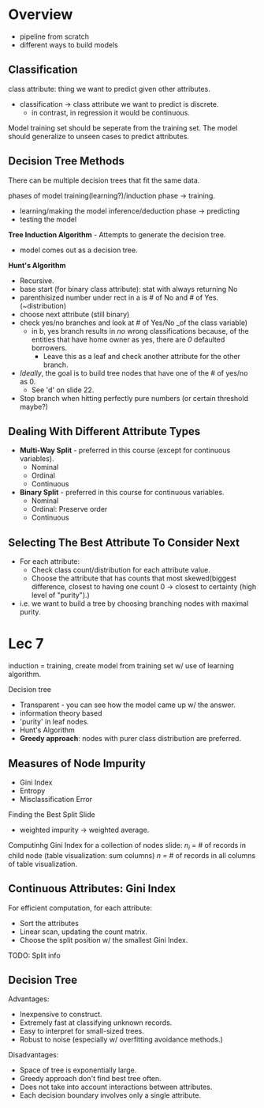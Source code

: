 # Overview

+ pipeline from scratch
+ different ways to build models

## Classification

class attribute: thing we want to predict given other attributes.
+ classification -> class attribute we want to predict is discrete.
  - in contrast, in regression it would be continuous.

Model training set should be seperate from the training set.
The model should generalize to unseen cases to predict attributes.

## Decision Tree Methods

There can be multiple decision trees that fit the same data.

phases of model
training(learning?)/induction phase -> training.
+ learning/making the model
inference/deduction phase -> predicting
+ testing the model

**Tree Induction Algorithm** - Attempts to generate the decision tree.
+ model comes out as a decision tree.

**Hunt's Algorithm**
+ Recursive.
+ base start (for binary class attribute): stat with always returning No
+ parenthisized number under rect in a is # of No and # of Yes. (~distribution)
+ choose next attribute (still binary)
+ check yes/no branches and look at # of Yes/No _of the class variable)
  - in b, yes branch results in _no_ wrong classifications because, of the entities
    that have home owner as yes, there are _0_ defaulted borrowers.
    * Leave this as a leaf and check another attribute for the other branch.
+ _Ideally_, the goal is to build tree nodes that have one of the # of yes/no as 0.
  - See 'd' on slide 22.
+ Stop branch when hitting perfectly pure numbers (or certain threshold maybe?)

## Dealing With Different Attribute Types

+ **Multi-Way Split** - preferred in this course (except for continuous variables).
  - Nominal
  - Ordinal
  - Continuous
+ **Binary Split** - preferred in this course for continuous variables.
  - Nominal
  - Ordinal: Preserve order
  - Continuous

## Selecting The Best Attribute To Consider Next

+ For each attribute:
  - Check class count/distribution for each attribute value.
  - Choose the attribute that has counts that most skewed(biggest difference,
    closest to having one count 0 -> closest to certainty (high level of "purity").)
+ i.e. we want to build a tree by choosing branching nodes with maximal purity.

# Lec 7

induction = training, create model from training set w/ use of learning algorithm.

Decision tree
+ Transparent - you can see how the model came up w/ the answer.
+ information theory based
+ 'purity' in leaf nodes.
+ Hunt's Algorithm
+ **Greedy approach**: nodes with purer class distribution are preferred.

## Measures of Node Impurity

+ Gini Index
+ Entropy
+ Misclassification Error

Finding the Best Split Slide
+ weighted impurity -> weighted average.

Computinhg Gini Index  for a collection of nodes slide:
$n_i$ = # of records in child node (table visualization: sum columns)
$n$ = # of records in all columns of table visualization.

## Continuous Attributes: Gini Index

For efficient computation, for each attribute:
+ Sort the attributes
+ Linear scan, updating the count matrix.
+ Choose the split position w/ the smallest Gini Index.

TODO: Split info

## Decision Tree

Advantages:
+ Inexpensive to construct.
+ Extremely fast at classifying unknown records.
+ Easy to interpret for small-sized trees.
+ Robust to noise (especially w/ overfitting avoidance methods.)

Disadvantages:
+ Space of tree is exponentially large.
+ Greedy approach don't find best tree often.
+ Does not take into account interactions between attributes.
+ Each decision boundary involves only a single attribute.
